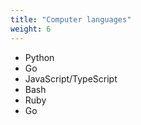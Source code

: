 ```yaml
---
title: "Computer languages"
weight: 6
---
```


- Python
- Go
- JavaScript/TypeScript
- Bash
- Ruby
- Go
